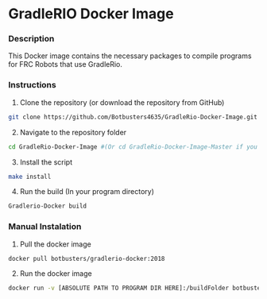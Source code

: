 # GradleRIO Docker Image

### Description
This Docker image contains the necessary packages to compile programs for FRC Robots that use GradleRio.

### Instructions

1. Clone the repository (or download the repository from GitHub)
```bash
git clone https://github.com/Botbusters4635/GradleRio-Docker-Image.git
```
2. Navigate to the repository folder
```bash
cd GradleRio-Docker-Image #(Or cd GradleRio-Docker-Image-Master if you downloaded the .zip file from GitHub)
```
3. Install the script
```bash
make install
```
4. Run the build (In your program directory)
```bash
Gradlerio-Docker build
```

### Manual Instalation

1. Pull the docker image
```bash
docker pull botbusters/gradlerio-docker:2018
```

2. Run the docker image
```bash
docker run -v [ABSOLUTE PATH TO PROGRAM DIR HERE]:/buildFolder botbusters/gradlerio-docker:2018 bash -c "cd /buildFolder && ./gradlew [GRADLE TARGET]"
```
